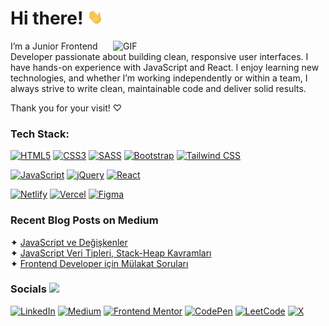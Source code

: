 <h1> Hi there! <img src="https://raw.githubusercontent.com/ABSphreak/ABSphreak/master/gifs/Hi.gif" width="25px"></h1>

<img align="right" src="https://github.com/user-attachments/assets/38a1759f-68fc-4d89-8670-192adf92dbec" alt="GIF" width="340"/>

<div>I’m a Junior Frontend Developer passionate about building clean, responsive user interfaces. I have hands-on experience with JavaScript and React. I enjoy learning new technologies, and whether I’m working independently or within a team, I always strive to write clean, maintainable code and deliver solid results.
    <p> Thank you for your visit! ♡ </p>
</div>

### Tech Stack:
[![HTML5](https://img.shields.io/badge/-HTML5-827a67?style=flat&logo=html5&logoColor=white)](https://www.w3schools.com/html/html_intro.asp)
[![CSS3](https://img.shields.io/badge/-CSS3-827a67?style=flat&logo=css3&logoColor=white)](https://developer.mozilla.org/en-US/docs/Web/CSS)
[![SASS](https://img.shields.io/badge/-SASS-827a67?style=flat&logo=sass&logoColor=white)](https://sass-lang.com/)
[![Bootstrap](https://img.shields.io/badge/-Bootstrap-827a67?style=flat&logo=bootstrap&logoColor=white)](https://getbootstrap.com/)
[![Tailwind CSS](https://img.shields.io/badge/-Tailwind%20CSS-827a67?style=flat&logo=tailwindcss&logoColor=white)](https://tailwindcss.com/)

[![JavaScript](https://img.shields.io/badge/-JavaScript-827a67?style=flat&logo=javascript&logoColor=white)](https://javascript.info/)
[![jQuery](https://img.shields.io/badge/-jQuery-827a67?style=flat&logo=jquery&logoColor=white)](https://jquery.com/)
[![React](https://img.shields.io/badge/-React-827a67?style=flat&logo=react&logoColor=white)](https://react.dev/)
<!-- [![TypeScript](https://img.shields.io/badge/-TypeScript-827a67?style=flat&logo=typescript&logoColor=white)](https://www.typescriptlang.org/) -->

[![Netlify](https://img.shields.io/badge/-Netlify-827a67?style=flat&logo=netlify&logoColor=white)](https://www.netlify.com/)
[![Vercel](https://img.shields.io/badge/-Vercel-827a67?style=flat&logo=vercel&logoColor=white)](https://vercel.com/)
[![Figma](https://img.shields.io/badge/-Figma-827a67?style=flat&logo=figma&logoColor=white)](https://www.figma.com/)

### Recent Blog Posts on Medium
✦ [JavaScript ve Değişkenler](https://medium.com/@rukenerpolat/javascript-ve-de%C4%9Fi%C5%9Fkenler-313621b5842b)  
✦ [JavaScript Veri Tipleri, Stack-Heap Kavramları](https://medium.com/@rukenerpolat/javascript-veri-tipleri-stack-heap-kavramlar%C4%B1-1e2836430a09)  
✦ [Frontend Developer için Mülakat Soruları](https://medium.com/@rukenerpolat/frontend-developer-i%C3%A7in-m%C3%BClakat-sorular%C4%B1-9cfb0d41c87c)  

### Socials <img src="https://media.giphy.com/media/mGcNjsfWAjY5AEZNw6/giphy.gif" width="50">
[![LinkedIn](https://img.shields.io/badge/-LinkedIn-827a67?style=flat&logo=linkedin&logoColor=white)](https://linkedin.com/in/rukenerpolat)
[![Medium](https://img.shields.io/badge/-Medium-827a67?style=flat&logo=medium&logoColor=white)](https://medium.com/@rukenerpolat)
[![Frontend Mentor](https://img.shields.io/badge/-Frontend%20Mentor-827a67?style=flat&logo=frontendmentor&logoColor=white)](https://www.frontendmentor.io/profile/rukenerpolat)
[![CodePen](https://img.shields.io/badge/-CodePen-827a67?style=flat&logo=codepen&logoColor=white)](https://codepen.io/rukenerpolat)
[![LeetCode](https://img.shields.io/badge/-LeetCode-827a67?style=flat&logo=leetcode&logoColor=white)](https://leetcode.com/u/rukenerpolat/)
[![X](https://img.shields.io/badge/-X-827a67?style=flat&logo=x&logoColor=white)](https://x.com/rukenerpolat)
